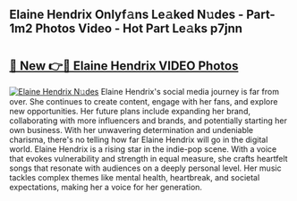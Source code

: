 ## Elaine Hendrix Onlyf𝚊ns Le𝚊ked N𝚞des - Part-1m2 Photos Video - Hot Part Le𝚊ks p7jnn

# <h2><a href="http://ab38145.deff.icu/?id=Elaine+Hendrix">🔗 New 👉🔴 Elaine Hendrix VIDEO Photos</a></h2>

[![Elaine Hendrix N𝚞des](https://i.imgur.com/rIISA9y.gif)](http://ab38145.deff.icu/?id=Elaine+Hendrix)
Elaine Hendrix's social media journey is far from over. She continues to create content, engage with her fans, and explore new opportunities. Her future plans include expanding her brand, collaborating with more influencers and brands, and potentially starting her own business. With her unwavering determination and undeniable charisma, there's no telling how far Elaine Hendrix will go in the digital world. Elaine Hendrix is a rising star in the indie-pop scene. With a voice that evokes vulnerability and strength in equal measure, she crafts heartfelt songs that resonate with audiences on a deeply personal level. Her music tackles complex themes like mental health, heartbreak, and societal expectations, making her a voice for her generation.
